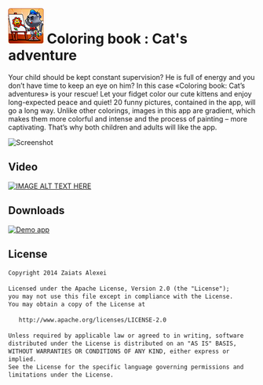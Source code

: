 # ![Logo](https://github.com/AlexZaiats/Coloring-book/blob/master/res/drawable-hdpi/icon.png) Coloring book : Cat's adventure

Your child should be kept constant supervision? He is full of energy and you don’t have time to keep an eye on him? In this case «Coloring book: Cat’s adventures» is your rescue! Let your fidget color our cute kittens and enjoy long-expected peace and quiet! 20 funny pictures, contained in the app, will go a long way. Unlike other colorings, images in this app are gradient, which makes them more colorful and intense and the process of painting – more captivating. That’s why both children and adults will like the app.



![Screenshot](https://pp.vk.me/c619227/v619227020/b4e6/oYIcNr8MMsg.jpg)

## Video

[![IMAGE ALT TEXT HERE](http://img.youtube.com/vi/imO_YTB8bKw/0.jpg)](https://www.youtube.com/watch?v=imO_YTB8bKw)

## Downloads

 [![Demo app](https://camo.githubusercontent.com/dc1ffe0e4d25c2c28a69423c3c78000ef7ee96bf/68747470733a2f2f646576656c6f7065722e616e64726f69642e636f6d2f696d616765732f6272616e642f656e5f6170705f7267625f776f5f34352e706e67)](https://play.google.com/store/apps/details?id=com.vikinc.coloring) 

## License

    Copyright 2014 Zaiats Alexei

    Licensed under the Apache License, Version 2.0 (the "License");
    you may not use this file except in compliance with the License.
    You may obtain a copy of the License at

       http://www.apache.org/licenses/LICENSE-2.0

    Unless required by applicable law or agreed to in writing, software
    distributed under the License is distributed on an "AS IS" BASIS,
    WITHOUT WARRANTIES OR CONDITIONS OF ANY KIND, either express or implied.
    See the License for the specific language governing permissions and
    limitations under the License.
